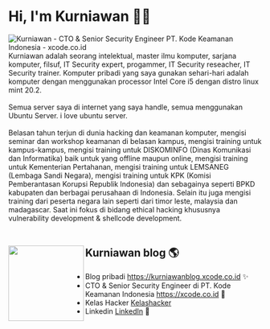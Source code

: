 # Hi, I'm Kurniawan 👋🏾

<img src="https://kelashacker.com/assets/img/training.png" alt="Kurniawan - CTO & Senior Security Engineer PT. Kode Keamanan Indonesia - xcode.co.id">
Kurniawan adalah seorang intelektual, master ilmu komputer, sarjana komputer, filsuf, IT Security expert, progammer, IT Security reseacher, IT Security trainer.
Komputer pribadi yang saya gunakan sehari-hari adalah komputer dengan menggunakan processor Intel Core i5 dengan distro linux mint 20.2.<br /><br />
Semua server saya di internet yang saya handle, semua menggunakan Ubuntu Server. i love ubuntu server.<br /><br />
Belasan tahun terjun di dunia hacking dan keamanan komputer, mengisi seminar dan workshop keamanan di belasan kampus, mengisi training untuk kampus-kampus, mengisi training untuk DISKOMINFO (Dinas Komunikasi dan Informatika) baik untuk yang offline maupun online, mengisi training untuk Kementerian Pertahanan, mengisi training untuk LEMSANEG (Lembaga Sandi Negara), mengisi training untuk KPK (Komisi Pemberantasan Korupsi Republik Indonesia) dan sebagainya seperti BPKD kabupaten dan berbagai perusahaan di Indonesia. Selain itu juga mengisi training dari peserta negara lain seperti dari timor leste, malaysia dan madagascar. Saat ini fokus di bidang ethical hacking khususnya vulnerability development & shellcode development.<br /><br />


## Kurniawan blog 🌎 <a href="https://kurniawanblog.xcode.co.id"><img align="left" width="150" height="150" src="https://kurniawan.xcode.co.id/images/profile.jpg?raw=true"></a>
- Blog pribadi <a href="https://kurniawanblog.xcode.co.id"> https://kurniawanblog.xcode.co.id</a> ✨
- CTO & Senior Security Engineer di PT. Kode Keamanan Indonesia <a href="https://xcode.co.id"> https://xcode.co.id</a> 🔭
- Kelas Hacker <a href="https://kelashacker.com">Kelashacker</a>  
- Linkedin <a href="https://www.linkedin.com/in/kurniawan-aja/">LinkedIn</a>  👯 

